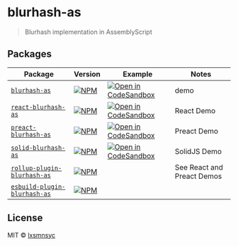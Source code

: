 # blurhash-as

> Blurhash implementation in AssemblyScript

## Packages

| Package | Version | Example | Notes |
| --- | --- | --- | --- |
| [`blurhash-as`](https://github.com/lxsmnsyc/blurhash-as/tree/main/packages/blurhash-as) | [![NPM](https://img.shields.io/npm/v/blurhash-as.svg)](https://www.npmjs.com/package/blurhash-as) | [![Open in CodeSandbox](https://img.shields.io/badge/Open%20in-CodeSandbox-blue?style=flat-square&logo=codesandbox)](https://codesandbox.io/s/github/lxsmnsyc/blurhash-as/tree/main/examples/blurhash-as) | demo |
| [`react-blurhash-as`](https://github.com/lxsmnsyc/blurhash-as/tree/main/packages/react-blurhash-as) | [![NPM](https://img.shields.io/npm/v/blurhash-as.svg)](https://www.npmjs.com/package/react-blurhash-as) | [![Open in CodeSandbox](https://img.shields.io/badge/Open%20in-CodeSandbox-blue?style=flat-square&logo=codesandbox)](https://codesandbox.io/s/github/lxsmnsyc/blurhash-as/tree/main/examples/react-blurhash-as) | React Demo |
| [`preact-blurhash-as`](https://github.com/lxsmnsyc/blurhash-as/tree/main/packages/preact-blurhash-as) | [![NPM](https://img.shields.io/npm/v/blurhash-as.svg)](https://www.npmjs.com/package/preact-blurhash-as) | [![Open in CodeSandbox](https://img.shields.io/badge/Open%20in-CodeSandbox-blue?style=flat-square&logo=codesandbox)](https://codesandbox.io/s/github/lxsmnsyc/blurhash-as/tree/main/examples/preact-blurhash-as) | Preact Demo |
| [`solid-blurhash-as`](https://github.com/lxsmnsyc/blurhash-as/tree/main/packages/solid-blurhash-as) | [![NPM](https://img.shields.io/npm/v/blurhash-as.svg)](https://www.npmjs.com/package/solid-blurhash-as) | [![Open in CodeSandbox](https://img.shields.io/badge/Open%20in-CodeSandbox-blue?style=flat-square&logo=codesandbox)](https://codesandbox.io/s/github/lxsmnsyc/blurhash-as/tree/main/examples/solid-blurhash-as) | SolidJS Demo |
| [`rollup-plugin-blurhash-as`](https://github.com/lxsmnsyc/blurhash-as/tree/main/packages/rollup-plugin-blurhash-as) | [![NPM](https://img.shields.io/npm/v/blurhash-as.svg)](https://www.npmjs.com/package/rollup-plugin-blurhash-as) | | See React and Preact Demos |
| [`esbuild-plugin-blurhash-as`](https://github.com/lxsmnsyc/blurhash-as/tree/main/packages/esbuild-plugin-blurhash-as) | [![NPM](https://img.shields.io/npm/v/blurhash-as.svg)](https://www.npmjs.com/package/esbuild-plugin-blurhash-as) | | |

## License

MIT © [lxsmnsyc](https://github.com/lxsmnsyc)
